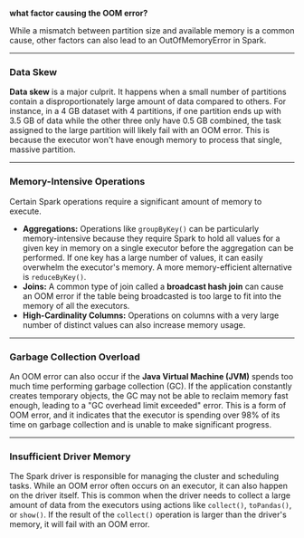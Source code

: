**what factor causing the OOM error?**

While a mismatch between partition size and available memory is a common cause, other factors can also lead to an OutOfMemoryError in Spark.

***

### Data Skew

**Data skew** is a major culprit. It happens when a small number of partitions contain a disproportionately large amount of data compared to others. For instance, in a 4 GB dataset with 4 partitions, if one partition ends up with 3.5 GB of data while the other three only have 0.5 GB combined, the task assigned to the large partition will likely fail with an OOM error. This is because the executor won't have enough memory to process that single, massive partition.

***

### Memory-Intensive Operations

Certain Spark operations require a significant amount of memory to execute.

* **Aggregations:** Operations like `groupByKey()` can be particularly memory-intensive because they require Spark to hold all values for a given key in memory on a single executor before the aggregation can be performed. If one key has a large number of values, it can easily overwhelm the executor's memory. A more memory-efficient alternative is `reduceByKey()`.
* **Joins:** A common type of join called a **broadcast hash join**  can cause an OOM error if the table being broadcasted is too large to fit into the memory of all the executors.
* **High-Cardinality Columns:** Operations on columns with a very large number of distinct values can also increase memory usage.

***

### Garbage Collection Overload

An OOM error can also occur if the **Java Virtual Machine (JVM)** spends too much time performing garbage collection (GC). If the application constantly creates temporary objects, the GC may not be able to reclaim memory fast enough, leading to a "GC overhead limit exceeded" error. This is a form of OOM error, and it indicates that the executor is spending over 98% of its time on garbage collection and is unable to make significant progress.

***

### Insufficient Driver Memory

The Spark driver is responsible for managing the cluster and scheduling tasks. While an OOM error often occurs on an executor, it can also happen on the driver itself. This is common when the driver needs to collect a large amount of data from the executors using actions like `collect()`, `toPandas()`, or `show()`. If the result of the `collect()` operation is larger than the driver's memory, it will fail with an OOM error.

